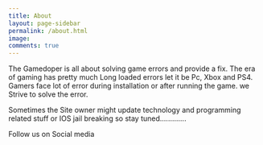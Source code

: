 ```yaml
---
title: About
layout: page-sidebar
permalink: /about.html
image:
comments: true
---
```


The Gamedoper is all about solving game errors and provide a fix. The era of gaming has pretty much Long loaded errors let it be Pc, Xbox and PS4. Gamers face lot of error during installation or after running the game. we Strive to solve the error.&nbsp;

Sometimes the Site owner might update technology and programming related stuff or IOS jail breaking so stay tuned.............

Follow us on Social media&nbsp;

<a href="https://facebook.com/gamedoper" class="fa fa-facebook"></a>
<a href="https://twitter.com/gamedoper" class="fa fa-twitter"></a>
<a href="youtube.com/ijayaprakash" class="fa fa-youtube"></a>
<a href="https://pinterest.com/gamedoper" class="fa fa-pinterest"></a>
<a href="https://www.reddit.com/user/GameDoper/" class="fa fa-reddit"></a>

&nbsp;